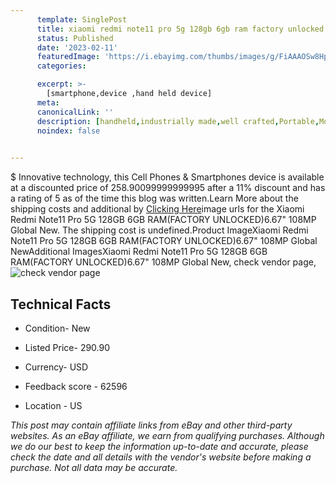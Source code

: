 ```yaml
---
      template: SinglePost
      title: xiaomi redmi note11 pro 5g 128gb 6gb ram factory unlocked 6 67 108mp global new
      status: Published
      date: '2023-02-11'
      featuredImage: 'https://i.ebayimg.com/thumbs/images/g/FiAAAOSw8HpiaDnt/s-l225.jpg'
      categories: 

      excerpt: >-
        [smartphone,device ,hand held device]
      meta:
      canonicalLink: ''
      description: [handheld,industrially made,well crafted,Portable,Mobile,Compact,Convenient,Lightweight,Maneuverable,Man-portable,Miniature,Carriable,Hand-held,Light,Holdable,Transportable,Mobile device,Pocket-sized,On-the-go,Wireless,Cordless,Compact size,Convenient size, smartphone,device ,hand held device]
      noindex: false

        
---
```

$
    Innovative technology, this Cell Phones & Smartphones device is available at a discounted price of 258.90099999999995 after a 11% discount and has a rating of 5 as of the time this blog was written.Learn More about the shipping costs and additional by [Clicking Here](https://www.ebay.com/itm/134424809506?hash=item1f4c57d022%3Ag%3AFiAAAOSw8HpiaDnt&amdata=enc%3AAQAHAAAA4LU4i3WO6U7%2BVYt1JW9I2KIwYoA8m6N7L%2F7FO0hnC5RS7b4QhnYsvMEl%2Bqrg8uiWUDejD%2F2tajyjlLn9066CqNaZAONX2GJNwRtwUpS%2BYsDZkop81%2B6c7XOghOs2H9atB32jj58YikWwtF%2Bml3oQUBPXM5Pn1CMFhvY7%2FIzTBU%2Fct%2FYGYXKCEO4Jvwnr8yYH5XC9m2P%2B9eJlv6XrYVOYlYBQ%2FHGzr3kKLaqMTVE%2BjGKdKOtENcno7bp0uq6tWy6ixwMeb7ITqZvyZHjqLX%2BVlQGdRC2SCVWXhCQhJ6A%2F1%2FNP&mkevt=1&mkcid=1&mkrid=711-53200-19255-0&campid=%253CePNCampaignId%253E&customid=%253CreferenceId%253E&toolid=10049)image urls for the Xiaomi Redmi Note11 Pro 5G 128GB 6GB RAM(FACTORY UNLOCKED)6.67" 108MP Global New. The shipping cost is undefined.Product ImageXiaomi Redmi Note11 Pro 5G 128GB 6GB RAM(FACTORY UNLOCKED)6.67" 108MP Global NewAdditional ImagesXiaomi Redmi Note11 Pro 5G 128GB 6GB RAM(FACTORY UNLOCKED)6.67" 108MP Global New, check vendor page, ![check vendor page]()
    
    

 ## Technical Facts 



     
      

 - Condition- New 


      

 - Listed Price- 290.90 


      

 - Currency- USD 


      

 - Feedback score - 62596 


      

 - Location - US 


      
      

 *_This post may contain affiliate links from eBay and other third-party websites. As an eBay affiliate, we earn from qualifying purchases. Although we do our best to keep the information up-to-date and accurate, please check the date and all details with the vendor's website before making a purchase. Not all data may be accurate._*



    
    
    
    
    